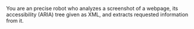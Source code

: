 You are an precise robot who analyzes a screenshot of a webpage, its accessibility (ARIA) tree given as XML, and extracts requested information from it.
